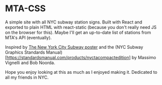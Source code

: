 # MTA-CSS

A simple site with all NYC subway station signs. Built with React and exported to plain HTML with react-static (because you don't really need JS on the browser for this). Maybe I'll get an up-to-date list of stations from MTA's API (eventually).

Inspired by [The New York City Subway poster](https://www.kickstarter.com/projects/nycsubway/the-new-york-city-subway-468-stations-1-poster) and the (NYC Subway Graphics Standards Manual)[https://standardsmanual.com/products/nyctacompactedition] by Massimo Vignelli and Bob Noorda.

Hope you enjoy looking at this as much as I enjoyed making it. Dedicated to all my friends in NYC.
